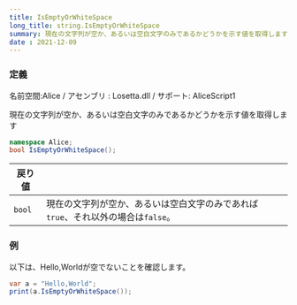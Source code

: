```yaml
---
title: IsEmptyOrWhiteSpace
long_title: string.IsEmptyOrWhiteSpace
summary: 現在の文字列が空か、あるいは空白文字のみであるかどうかを示す値を取得します
date : 2021-12-09
---
```

### 定義
名前空間:Alice / アセンブリ : Losetta.dll / サポート: AliceScript1

現在の文字列が空か、あるいは空白文字のみであるかどうかを示す値を取得します

```cs title="AliceScript"
namespace Alice;
bool IsEmptyOrWhiteSpace();
```

|戻り値| |
|-|-|
|`bool`|現在の文字列が空か、あるいは空白文字のみであれば`true`、それ以外の場合は`false`。|

### 例
以下は、Hello,Worldが空でないことを確認します。

```cs title="AliceScript"
var a = "Hello,World";
print(a.IsEmptyOrWhiteSpace()); 
```
